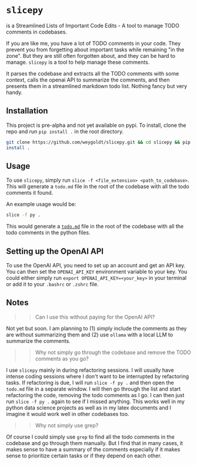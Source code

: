 # `slicepy`

is a Streamlined Lists of Important Code Edits - A tool to manage TODO comments
in codebases.

If you are like me, you have a lot of TODO comments in your code. They prevent
you from forgetting about important tasks while remaining "in the zone". But
they are still often forgotten about, and they can be hard to manage. `slicepy`
is a tool to help manage these comments.

It parses the codebase and extracts all the TODO comments with some context,
calls the openai API to summarize the comments, and then presents them in a
streamlined markdown todo list. Nothing fancy but very handy.

## Installation

This project is pre-alpha and not yet available on pypi. To install, clone the
repo and run `pip install .` in the root directory.

```bash
git clone https://github.com/weygoldt/slicepy.git && cd slicepy && pip
install .
```

## Usage

To use `slicepy`, simply run `slice -f <file_extension> <path_to_codebase>`.
This will generate a `todo.md` file in the root of the codebase with all the
todo comments it found.

An example usage would be:

```bash
slice -f py .
```

This would generate a [`todo.md`](todo.md) file in the root of the codebase with all the
todo comments in the python files.

## Setting up the OpenAI API

To use the OpenAI API, you need to set up an account and get an API key. You can
then set the `OPENAI_API_KEY` environment variable to your key. You could either
simply run `export OPENAI_API_KEY=<your_key>` in your terminal or add it to your
`.bashrc` or `.zshrc` file.

## Notes

> > Can I use this without paying for the OpenAI API?

Not yet but soon. I am planning to (1) simply include the comments as they are
without summarizing them and (2) use `ollama` with a local LLM to summarize the
comments.

> > Why not simply go through the codebase and remove the TODO comments as you
> > go?

I use `slicepy` mainly in during refactoring sessions. I will usually have
intense coding sessions where I don't want to be interrupted by refactoring
tasks. If refactoring is due, I will run `slice -f py .` and then open the
`todo.md` file in a separate window. I will then go through the list and start
refactoring the code, removing the todo comments as I go. I can then just run
`slice -f py .` again to see if I missed anything. This works well in
my python data science projects as well as in my latex documents and I imagine
it would work well in other codebases too.

> > Why not simply use grep?

Of course I could simply use `grep` to find all the todo comments in the
codebase and go through them manually. But I find that in many cases, it makes
sense to have a summary of the comments especially if it makes sense to prioritize
certain tasks or if they depend on each other.
